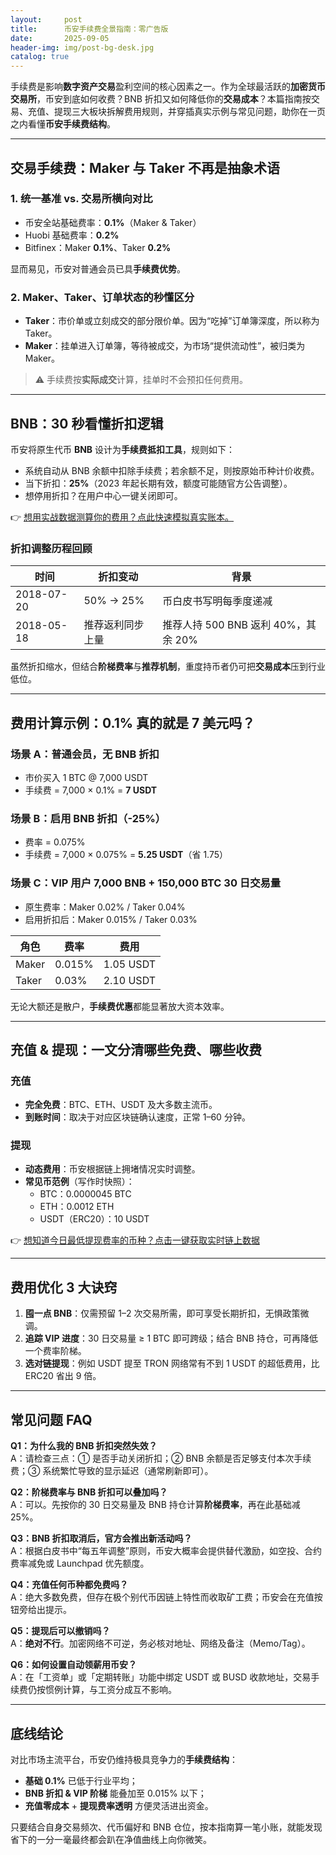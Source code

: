 ```yaml
---
layout:     post
title:      币安手续费全景指南：零广告版
date:       2025-09-05
header-img: img/post-bg-desk.jpg
catalog: true
---
```


手续费是影响**数字资产交易**盈利空间的核心因素之一。作为全球最活跃的**加密货币交易所**，币安到底如何收费？BNB 折扣又如何降低你的**交易成本**？本篇指南按交易、充值、提现三大板块拆解费用规则，并穿插真实示例与常见问题，助你在一页之内看懂**币安手续费结构**。

---

## 交易手续费：Maker 与 Taker 不再是抽象术语

### 1. 统一基准 vs. 交易所横向对比  
- 币安全站基础费率：**0.1%**（Maker & Taker）  
- Huobi 基础费率：**0.2%**  
- Bitfinex：Maker **0.1%**、Taker **0.2%**  

显而易见，币安对普通会员已具**手续费优势**。

### 2. Maker、Taker、订单状态的秒懂区分  
- **Taker**：市价单或立刻成交的部分限价单。因为“吃掉”订单簿深度，所以称为 Taker。  
- **Maker**：挂单进入订单簿，等待被成交，为市场“提供流动性”，被归类为 Maker。

> ⚠️ 手续费按**实际成交**计算，挂单时不会预扣任何费用。

---

## BNB：30 秒看懂折扣逻辑

币安将原生代币 **BNB** 设计为**手续费抵扣工具**，规则如下：  
- 系统自动从 BNB 余额中扣除手续费；若余额不足，则按原始币种计价收费。  
- 当下折扣：**25%**（2023 年起长期有效，额度可能随官方公告调整）。  
- 想停用折扣？在用户中心一键关闭即可。  

👉 [想用实战数据测算你的费用？点此快速模拟真实账本。](https://okxdog.com/)

### 折扣调整历程回顾  
| 时间 | 折扣变动 | 背景 |  
|---|---|---|  
| 2018-07-20 | 50% → 25% | 币白皮书写明每季度递减 |  
| 2018-05-18 | 推荐返利同步上量 | 推荐人持 500 BNB 返利 40%，其余 20% |  

虽然折扣缩水，但结合**阶梯费率**与**推荐机制**，重度持币者仍可把**交易成本**压到行业低位。

---

## 费用计算示例：0.1% 真的就是 7 美元吗？

### 场景 A：普通会员，无 BNB 折扣  
- 市价买入 1 BTC @ 7,000 USDT  
- 手续费 = 7,000 × 0.1% = **7 USDT**

### 场景 B：启用 BNB 折扣（-25%）  
- 费率 = 0.075%  
- 手续费 = 7,000 × 0.075% = **5.25 USDT**（省 1.75）

### 场景 C：VIP 用户 7,000 BNB + 150,000 BTC 30 日交易量  
- 原生费率：Maker 0.02% / Taker 0.04%  
- 启用折扣后：Maker 0.015% / Taker 0.03%

| 角色 | 费率 | 费用 |  
|---|---|---|  
| Maker | 0.015% | 1.05 USDT |  
| Taker | 0.03% | 2.10 USDT |  

无论大额还是散户，**手续费优惠**都能显著放大资本效率。

---

## 充值 & 提现：一文分清哪些免费、哪些收费

### 充值  
- **完全免费**：BTC、ETH、USDT 及大多数主流币。  
- **到账时间**：取决于对应区块链确认速度，正常 1–60 分钟。

### 提现  
- **动态费用**：币安根据链上拥堵情况实时调整。  
- **常见币范例**（写作时快照）：  
  - BTC：0.0000045 BTC  
  - ETH：0.0012 ETH  
  - USDT（ERC20）：10 USDT  

👉 [想知道今日最低提现费率的币种？点击一键获取实时链上数据](https://okxdog.com/)

---

## 费用优化 3 大诀窍

1. **囤一点 BNB**：仅需预留 1–2 次交易所需，即可享受长期折扣，无惧政策微调。  
2. **追踪 VIP 进度**：30 日交易量 ≥ 1 BTC 即可跨级；结合 BNB 持仓，可再降低一个费率阶梯。  
3. **选对链提现**：例如 USDT 提至 TRON 网络常有不到 1 USDT 的超低费用，比 ERC20 省出 9 倍。

---

## 常见问题 FAQ

**Q1：为什么我的 BNB 折扣突然失效？**  
A：请检查三点：① 是否手动关闭折扣；② BNB 余额是否足够支付本次手续费；③ 系统繁忙导致的显示延迟（通常刷新即可）。

**Q2：阶梯费率与 BNB 折扣可以叠加吗？**  
A：可以。先按你的 30 日交易量及 BNB 持仓计算**阶梯费率**，再在此基础减 25%。

**Q3：BNB 折扣取消后，官方会推出新活动吗？**  
A：根据白皮书中“每五年调整”原则，币安大概率会提供替代激励，如空投、合约费率减免或 Launchpad 优先额度。

**Q4：充值任何币种都免费吗？**  
A：绝大多数免费，但存在极个别代币因链上特性而收取矿工费；币安会在充值按钮旁给出提示。

**Q5：提现后可以撤销吗？**  
A：**绝对不行**。加密网络不可逆，务必核对地址、网络及备注（Memo/Tag）。

**Q6：如何设置自动领薪用币安？**  
A：在「工资单」或「定期转账」功能中绑定 USDT 或 BUSD 收款地址，交易手续费仍按惯例计算，与工资分成互不影响。

---

## 底线结论

对比市场主流平台，币安仍维持极具竞争力的**手续费结构**：  
- **基础 0.1%** 已低于行业平均；  
- **BNB 折扣 & VIP 阶梯** 能叠加至 0.015% 以下；  
- **充值零成本** + **提现费率透明** 方便灵活进出资金。

只要结合自身交易频次、代币偏好和 BNB 仓位，按本指南算一笔小账，就能发现省下的一分一毫最终都会趴在净值曲线上向你微笑。